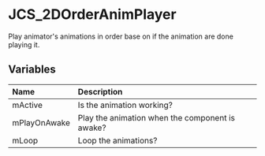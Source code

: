 # JCS_2DOrderAnimPlayer

Play animator's animations in order base on if the animation are done playing it.

## Variables

| Name | Description |
|:---|:---|
| mActive | Is the animation working? |
| mPlayOnAwake | Play the animation when the component is awake? |
| mLoop | Loop the animations? |
